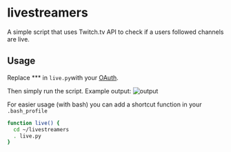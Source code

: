 # livestreamers
A simple script that uses Twitch.tv API to check if a users followed channels are live.

## Usage
Replace *** in ```live.py```with your [OAuth](https://twitchapps.com/tmi/). 

Then simply run the script. Example output:
![output](https://puu.sh/ypiYy/21abcfc047.png)


For easier usage (with bash) you can add a shortcut function in your ```.bash_profile```
```bash
function live() {
  cd ~/livestreamers
  . live.py
}
```
